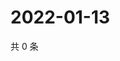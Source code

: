 # 2022-01-13

共 0 条

<!-- BEGIN WEIBO -->
<!-- 最后更新时间 Thu Jan 13 2022 14:01:28 GMT+0800 (China Standard Time) -->

<!-- END WEIBO -->
